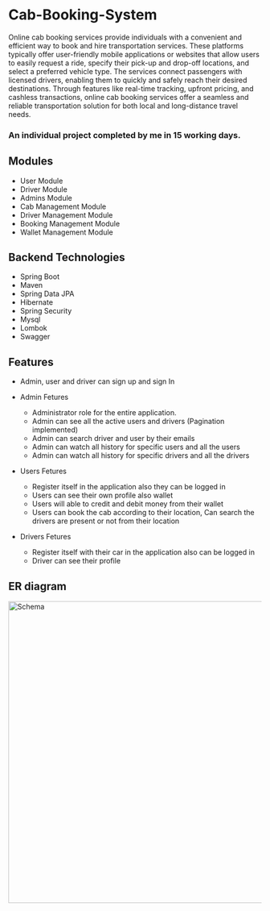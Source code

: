 # Cab-Booking-System

<p>Online cab booking services provide individuals with a convenient and efficient way to book and hire transportation services. These platforms typically offer user-friendly mobile applications or websites that allow users to easily request a ride, specify their pick-up and drop-off locations, and select a preferred vehicle type. The services connect passengers with licensed drivers, enabling them to quickly and safely reach their desired destinations. Through features like real-time tracking, upfront pricing, and cashless transactions, online cab booking services offer a seamless and reliable transportation solution for both local and long-distance travel needs.</p>

### An individual project completed by me in 15 working days.

## Modules
 - User Module
 - Driver Module
 - Admins Module
 - Cab Management Module
 - Driver Management Module
 - Booking Management Module
 - Wallet Management Module


## Backend Technologies
- Spring Boot
- Maven
- Spring Data JPA
- Hibernate
- Spring Security
- Mysql
- Lombok
- Swagger



## Features
<ul>
  <li>Admin, user and driver can sign up and sign In</li>
  <li>
    <p>Admin Fetures</p>
    <ul>
      <li>Administrator role for the entire application.</li>
      <li>Admin can see all the active users and drivers (Pagination implemented)</li>
      <li>Admin can search driver and user by their emails</li>
      <li>Admin can watch all history for specific users and all the users</li>
      <li>Admin can watch all history for specific drivers and all the drivers</li>
    </ul>
  </li>
  <li>
    <p>Users Fetures</p>
    <ul>
      <li>Register itself in the application also they can be logged in</li>
      <li>Users can see their own profile also wallet</li>
     <li>Users will able to credit and debit money from their wallet</li>
     <li>Users can book the cab according to their location, Can search the drivers are present or not from their location</li>
    </ul>
  </li>
  <li>
    <p>Drivers Fetures</p>
    <ul>
      <li>Register itself with their car in the application also can be logged in</li>
      <li>Driver can see their profile</li>
    </ul>
  </li>
</ul>

## ER diagram



<img width="599" alt="Schema" src="https://github.com/Himanshu04210/Cab-Booking-System/assets/115461666/03003f1e-2c8b-422a-8ddc-1d6da35dfe79">

